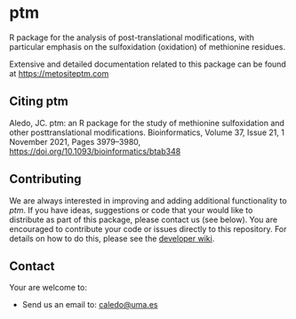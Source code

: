# ptm

R package for the analysis of post-translational modifications, with particular emphasis on the sulfoxidation (oxidation) of methionine residues.

Extensive and detailed documentation related to this package can be found at https://metositeptm.com

## Citing ptm

Aledo, JC. ptm: an R package for the study of methionine sulfoxidation and other posttranslational modifications.
Bioinformatics, Volume 37, Issue 21, 1 November 2021, Pages 3979–3980, https://doi.org/10.1093/bioinformatics/btab348

## Contributing

We are always interested in improving and adding additional functionality to _ptm_. If you have ideas, suggestions or code that your would like to distribute as part of this package, please contact us (see below).
You are encouraged to contribute your code or issues directly to this repository. For details on how to do this, please see the [developer wiki]().

## Contact

Your are welcome to:

* Send us an email to: caledo@uma.es
